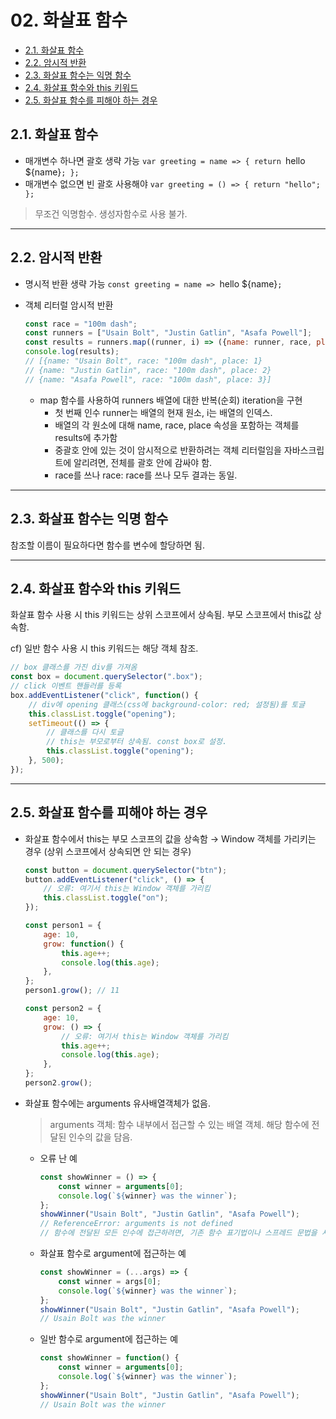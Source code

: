 # 02. 화살표 함수

- [2.1. 화살표 함수](#21-화살표-함수)
- [2.2. 암시적 반환](#22-암시적-반환)
- [2.3. 화살표 함수는 익명 함수](#23-화살표-함수는-익명-함수)
- [2.4. 화살표 함수와 this 키워드](#24-화살표-함수와-this-키워드)
- [2.5. 화살표 함수를 피해야 하는 경우](#25-화살표-함수를-피해야-하는-경우)

## 2.1. 화살표 함수

- 매개변수 하나면 괄호 생략 가능 `var greeting = name => { return `hello ${name}`; };`
- 매개변수 없으면 빈 괄호 사용해야 `var greeting = () => { return "hello"; };`

>무조건 익명함수. 생성자함수로 사용 불가. 

---

## 2.2. 암시적 반환

- 명시적 반환 생략 가능 `const greeting = name => `hello ${name}`;`
- 객체 리터럴 암시적 반환
    
    ```jsx
    const race = "100m dash";
    const runners = ["Usain Bolt", "Justin Gatlin", "Asafa Powell"];
    const results = runners.map((runner, i) => ({name: runner, race, place: i + 1}));
    console.log(results);
    // [{name: "Usain Bolt", race: "100m dash", place: 1} 
    // {name: "Justin Gatlin", race: "100m dash", place: 2} 
    // {name: "Asafa Powell", race: "100m dash", place: 3}]
    ```
    
    - map 함수를 사용하여 runners 배열에 대한 반복(순회) iteration을 구현
        - 첫 번째 인수 runner는 배열의 현재 원소, i는 배열의 인덱스.
        - 배열의 각 원소에 대해 name, race, place 속성을 포함하는 객체를 results에 추가함
        - 중괄호 안에 있는 것이 암시적으로 반환하려는 객체 리터럴임을 자바스크립트에 알리려면, 전체를 괄호 안에 감싸야 함.
        - race를 쓰나 race: race를 쓰나 모두 결과는 동일.

---

## 2.3. 화살표 함수는 익명 함수

참조할 이름이 필요하다면 함수를 변수에 할당하면 됨. 

---

## 2.4. 화살표 함수와 this 키워드

화살표 함수 사용 시 this 키워드는 상위 스코프에서 상속됨. 부모 스코프에서 this값 상속함.

cf) 일반 함수 사용 시 this 키워드는 해당 객체 참조. 

```jsx
// box 클래스를 가진 div를 가져옴
const box = document.querySelector(".box");
// click 이벤트 핸들러를 등록 
box.addEventListener("click", function() { 
	// div에 opening 클래스(css에 background-color: red; 설정됨)를 토글 
	this.classList.toggle("opening");
	setTimeout(() => {
		// 클래스를 다시 토글 
		// this는 부모로부터 상속됨. const box로 설정. 
		this.classList.toggle("opening");
	}, 500);
});
```

---

## 2.5. 화살표 함수를 피해야 하는 경우

- 화살표 함수에서 this는 부모 스코프의 값을 상속함 → Window 객체를 가리키는 경우 (상위 스코프에서 상속되면 안 되는 경우)
    
    ```jsx
    const button = document.querySelector("btn");
    button.addEventListener("click", () => { 
    	// 오류: 여기서 this는 Window 객체를 가리킴 
    	this.classList.toggle("on");
    });
    ```
    
    ```jsx
    const person1 = {
    	age: 10,
    	grow: function() { 
    		this.age++;
    		console.log(this.age);
    	},
    };
    person1.grow(); // 11
    
    const person2 = {
    	age: 10,
    	grow: () => {
    		// 오류: 여기서 this는 Window 객체를 가리킴
    		this.age++;
    		console.log(this.age);
    	},
    };
    person2.grow();
    ```
    
- 화살표 함수에는 arguments 유사배열객체가 없음.
    
    > arguments 객체: 함수 내부에서 접근할 수 있는 배열 객체. 해당 함수에 전달된 인수의 값을 담음.
    > 
    - 오류 난 예
        
        ```jsx
        const showWinner = () => { 
        	const winner = arguments[0];
        	console.log(`${winner} was the winner`);
        };
        showWinner("Usain Bolt", "Justin Gatlin", "Asafa Powell");
        // ReferenceError: arguments is not defined
        // 함수에 전달된 모든 인수에 접근하려면, 기존 함수 표기법이나 스프레드 문법을 사용하면 됨
        ```
        
    - 화살표 함수로 argument에 접근하는 예
        
        ```jsx
        const showWinner = (...args) => { 
        	const winner = args[0];
        	console.log(`${winner} was the winner`);
        };
        showWinner("Usain Bolt", "Justin Gatlin", "Asafa Powell");
        // Usain Bolt was the winner
        ```
        
    - 일반 함수로 argument에 접근하는 예
        
        ```jsx
        const showWinner = function() { 
        	const winner = arguments[0];
        	console.log(`${winner} was the winner`);
        };
        showWinner("Usain Bolt", "Justin Gatlin", "Asafa Powell");
        // Usain Bolt was the winner
        ```
